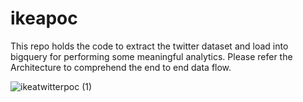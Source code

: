 # ikeapoc
This repo holds the code to extract the twitter dataset and load into bigquery for performing some meaningful analytics. Please refer the Architecture to comprehend the end to end data flow.



![ikeatwitterpoc (1)](https://user-images.githubusercontent.com/104835145/166478572-22821b89-2cc9-4647-a25f-fb1b419655f3.jpg)
